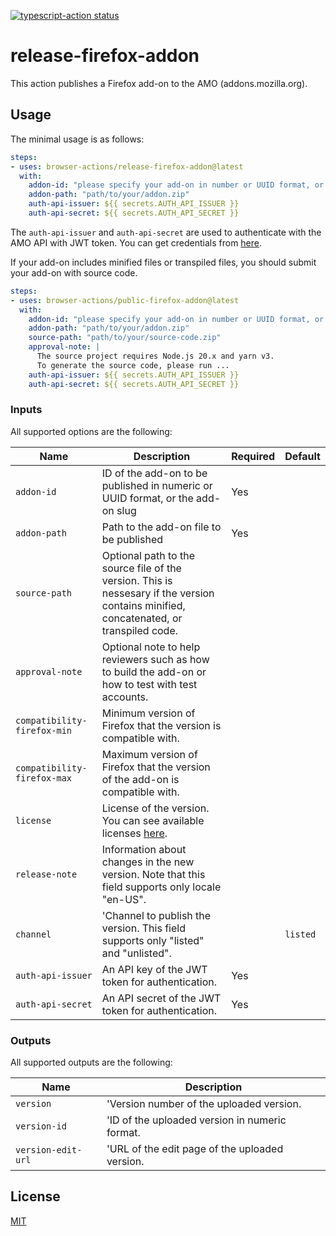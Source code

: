 <p>
  <a href="https://github.com/browser-actions/release-firefox-addon/actions/workflows/release.yml"><img alt="typescript-action status" src="https://github.com/browser-actions/release-firefox-addon/actions/workflows/release.yml/badge.svg"></a>
</p>

# release-firefox-addon

This action publishes a Firefox add-on to the AMO (addons.mozilla.org).

## Usage

The minimal usage is as follows:

```yaml
steps:
- uses: browser-actions/release-firefox-addon@latest
  with:
    addon-id: "please specify your add-on in number or UUID format, or add-on name"
    addon-path: "path/to/your/addon.zip"
    auth-api-issuer: ${{ secrets.AUTH_API_ISSUER }}
    auth-api-secret: ${{ secrets.AUTH_API_SECRET }}
```

The `auth-api-issuer` and `auth-api-secret` are used to authenticate with the AMO API with JWT token. You can get credentials from [here](https://addons.mozilla.org/en-US/developers/addon/api/key/).

If your add-on includes minified files or transpiled files, you should submit your add-on with source code.

```yaml
steps:
- uses: browser-actions/public-firefox-addon@latest
  with:
    addon-id: "please specify your add-on in number or UUID format, or add-on name"
    addon-path: "path/to/your/addon.zip"
    source-path: "path/to/your/source-code.zip"
    approval-note: |
      The source project requires Node.js 20.x and yarn v3.
      To generate the source code, please run ...
    auth-api-issuer: ${{ secrets.AUTH_API_ISSUER }}
    auth-api-secret: ${{ secrets.AUTH_API_SECRET }}
```

### Inputs

All supported options are the following:

| Name                        | Description                                                                                                                              | Required | Default  |
| ---                         | ---                                                                                                                                      | ---      | ---      |
| `addon-id`                  | ID of the add-on to be published in numeric or UUID format, or the add-on slug                                                           | Yes      |          |
| `addon-path`                | Path to the add-on file to be published                                                                                                  | Yes      |          |
| `source-path`               | Optional path to the source file of the version.  This is nessesary if the version contains minified, concatenated, or transpiled code.  |          |          |
| `approval-note`             | Optional note to help reviewers such as how to build the add-on or how to test with test accounts.                                       |          |          |
| `compatibility-firefox-min` | Minimum version of Firefox that the version is compatible with.                                                                          |          |          |
| `compatibility-firefox-max` | Maximum version of Firefox that the version of the add-on is compatible with.                                                            |          |          |
| `license`                   | License of the version.  You can see available licenses [here](https://addons-server.readthedocs.io/en/latest/topics/api/licenses.html). |          |          |
| `release-note`              | Information about changes in the new version.  Note that this field supports only locale "en-US".                                        |          |          |
| `channel`                   | 'Channel to publish the version.  This field supports only "listed" and "unlisted".                                                      |          | `listed` |
| `auth-api-issuer`           | An API key of the JWT token for authentication.                                                                                          | Yes      |          |
| `auth-api-secret`           | An API secret of the JWT token for authentication.                                                                                       | Yes      |          |

### Outputs

All supported outputs are the following:

| Name               | Description                                    |
| ---                | ---                                            |
| `version`          | 'Version number of the uploaded version.       |
| `version-id`       | 'ID of the uploaded version in numeric format. |
| `version-edit-url` | 'URL of the edit page of the uploaded version. |

## License

[MIT](LICENSE)
